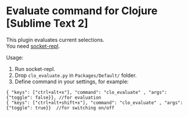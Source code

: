 # Evaluate command for Clojure [Sublime Text 2]

This plugin evaluates current selections.  
You need [socket-repl](http://github.com/kondratovich/socket-repl/).  

Usage:  
 1. Run socket-repl.  
 2. Drop ```clo_evaluate.py``` in ```Packages/Default/``` folder.  
 3. Define command in your settings, for example:  

```{ "keys": ["ctrl+alt+x"], "command": "clo_evaluate" , "args": {"toggle": false}}, //for evaluation```  
```{ "keys": ["ctrl+alt+shift+x"], "command": "clo_evaluate" , "args": {"toggle": true}}  //for switching on/off```
